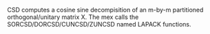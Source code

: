 CSD computes a cosine sine decompisition of an m-by-m partitioned orthogonal/unitary matrix X. The mex calls the SORCSD/DORCSD/CUNCSD/ZUNCSD named LAPACK functions.
